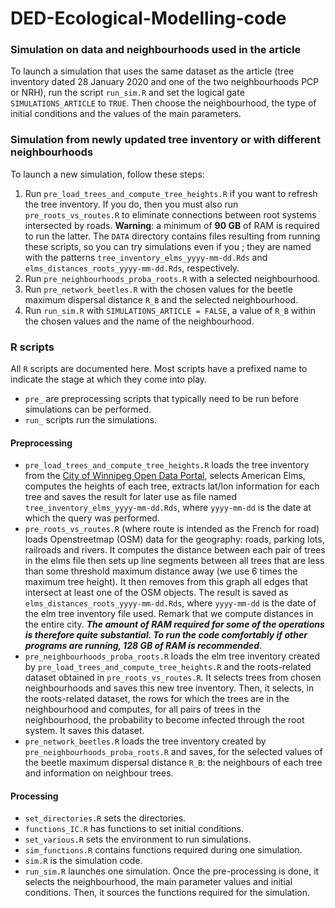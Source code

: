 # DED-Ecological-Modelling-code

### Simulation on data and neighbourhoods used in the article
To launch a simulation that uses the same dataset as the article (tree inventory dated 28 January 2020 and one of the two neighbourhoods PCP or NRH), run the script `run_sim.R` and set the logical gate `SIMULATIONS_ARTICLE` to `TRUE`. Then choose the neighbourhood, the type of initial conditions and the values of the main parameters.

### Simulation from newly updated tree inventory or with different neighbourhoods
To launch a new simulation, follow these steps: 
1. Run `pre_load_trees_and_compute_tree_heights.R` if you want to refresh the tree inventory. If you do, then you must also run `pre_roots_vs_routes.R` to eliminate connections between root systems intersected by roads. **Warning**: a minimum of **90 GB** of RAM is required to run the latter. The `DATA` directory contains files resulting from running these scripts, so you can try simulations even if you ; they are named with the patterns `tree_inventory_elms_yyyy-mm-dd.Rds` and `elms_distances_roots_yyyy-mm-dd.Rds`, respectively.
3. Run `pre_neighbourhoods_proba_roots.R` with a selected neighbourhood.
4. Run `pre_network_beetles.R` with the chosen values for the beetle maximum dispersal distance `R_B` and the selected neighbourhood.
5. Run `run_sim.R` with `SIMULATIONS_ARTICLE = FALSE`, a value of `R_B` within the chosen values and the name of the neighbourhood.

### R scripts
All `R` scripts are documented here. Most scripts have a prefixed name to indicate the stage at which they come into play.

- `pre_` are preprocessing scripts that typically need to be run before simulations can be performed.
- `run_` scripts run the simulations.

#### Preprocessing 
- `pre_load_trees_and_compute_tree_heights.R` loads the tree inventory from the [City of Winnipeg Open Data Portal](https://data.winnipeg.ca/), selects American Elms, computes the heights of each tree, extracts lat/lon information for each tree and saves the result for later use as file named `tree_inventory_elms_yyyy-mm-dd.Rds`, where `yyyy-mm-dd` is the date at which the query was performed.
- `pre_roots_vs_routes.R` (where route is intended as the French for road) loads Openstreetmap (OSM) data for the geography: roads, parking lots, railroads and rivers. It computes the distance between each pair of trees in the elms file then sets up line segments between all trees that are less than some threshold maximum distance away (we use 6 times the maximum tree height). It then removes from this graph all edges that intersect at least one of the OSM objects. The result is saved as `elms_distances_roots_yyyy-mm-dd.Rds`, where `yyyy-mm-dd` is the date of the elm tree inventory file used. Remark that we compute distances in the entire city. ***The amount of RAM required for some of the operations is therefore quite substantial. To run the code comfortably if other programs are running, 128 GB of RAM is recommended***. 
- `pre_neighbourhoods_proba_roots.R` loads the elm tree inventory created by `pre_load_trees_and_compute_tree_heights.R` and the roots-related dataset obtained in `pre_roots_vs_routes.R`. It selects trees from chosen neighbourhoods and saves this new tree inventory. Then, it selects, in the roots-related dataset, the rows for which the trees are in the neighbourhood and computes, for all pairs of trees in the neighbourhood, the probability to become infected through the root system. It saves this dataset.
- `pre_network_beetles.R` loads the tree inventory created by `pre_neighbourhoods_proba_roots.R` and saves, for the selected values of the beetle maximum dispersal distance `R_B`: the neighbours of each tree and information on neighbour trees.

#### Processing
- `set_directories.R` sets the directories.
- `functions_IC.R` has functions to set initial conditions.
- `set_various.R` sets the environment to run simulations.
- `sim_functions.R` contains functions required during one simulation.
- `sim.R` is the simulation code.
- `run_sim.R` launches one simulation. Once the pre-processing is done, it selects the neighbourhood, the main parameter values and initial conditions. Then, it sources the functions required for the simulation.
